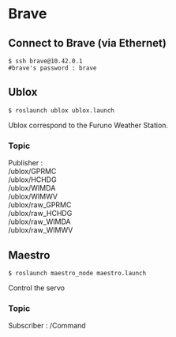 # Brave

## Connect to Brave (via Ethernet)
 ```shell
 $ ssh brave@10.42.0.1
 #brave's password : brave
 ```
 
 ## Ublox
  ```shell
 $ roslaunch ublox ublox.launch
 ```
 Ublox correspond to the Furuno Weather Station.
 ### Topic
Publisher :<br/>
            /ublox/GPRMC<br/>
            /ublox/HCHDG<br/>
            /ublox/WIMDA<br/>
            /ublox/WIMWV<br/>
            /ublox/raw_GPRMC<br/>
            /ublox/raw_HCHDG<br/>
            /ublox/raw_WIMDA<br/>
            /ublox/raw_WIMWV<br/>
            
 ## Maestro
  ```shell
 $ roslaunch maestro_node maestro.launch
 ```
 Control the servo 
 ### Topic
 Subscriber : /Command
